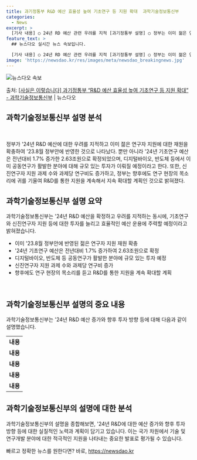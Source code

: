 ```yaml
---
title: 과기정통부 R&D 예산 효율성 높여 기초연구 등 지원 확대  과학기술정보통신부
categories:
  - News
excerpt: >
  [기사 내용] ○ 24년 RD 예산 관련 우려를 지적 [과기정통부 설명] ○ 정부는 이미 젊은 연구자 지원에…
feature_text: >
  ## 뉴스다오 실시간 뉴스 속보입니다.

  [기사 내용] ○ 24년 RD 예산 관련 우려를 지적 [과기정통부 설명] ○ 정부는 이미 젊은 연구자 지원에…
image: 'https://newsdao.kr/res/images/meta/newsdao_breakingnews.jpg'
---
```


![뉴스다오 속보](https://newsdao.kr/res/images/meta/newsdao_breakingnews.jpg)

<p>출처: <a href="https://newsdao.kr/2940" rel="dofollow">[사실은 이렇습니다] 과기정통부 “R&D 예산 효율성 높여 기초연구 등 지원 확대” - 과학기술정보통신부</a> | 뉴스다오</p>

<h2>과학기술정보통신부 설명 분석</h2>
<p data-ke-size="size16">&nbsp;</p>
정부가 '24년 R&D 예산에 대한 우려를 지적하고 이미 젊은 연구자 지원에 대한 재원을 확충하여 '23.8월 정부안에 반영한 것으로 나타났다. 뿐만 아니라 '24년 기초연구 예산은 전년대비 1.7% 증가한 2.63조원으로 확정되었으며, 디지털바이오, 반도체 등에서 이미 공동연구가 활발한 분야에 대해 규모 있는 투자가 이뤄질 예정이라고 한다. 또한, 신진연구자 지원 과제 수와 과제당 연구비도 증가하고, 정부는 향후에도 연구 현장의 목소리에 귀를 기울여 R&D를 통한 지원을 계속해서 지속 확대할 계획인 것으로 밝혀졌다.</p>
<h2 data-ke-size="size26">과학기술정보통신부 설명 요약</h2>
<p data-ke-size="size16">과학기술정보통신부는 '24년 R&D 예산을 확정하고 우려를 지적하는 동시에, 기초연구와 신진연구자 지원 등에 대한 투자를 늘리고 효율적인 예산 운용에 주력할 예정이라고 밝혀졌습니다.</p>
<ul>
<li>이미 '23.8월 정부안에 반영된 젊은 연구자 지원 재원 확충</li>
<li>'24년 기초연구 예산은 전년대비 1.7% 증가하여 2.63조원으로 확정</li>
<li>디지털바이오, 반도체 등 공동연구가 활발한 분야에 규모 있는 투자 예정</li>
<li>신진연구자 지원 과제 수와 과제당 연구비 증가</li>
<li>향후에도 연구 현장의 목소리를 듣고 R&D를 통한 지원을 계속 확대할 계획</li>
</ul>
<p data-ke-size="size16">&nbsp;</p>
<h2 data-ke-size="size26">과학기술정보통신부 설명의 중요 내용</h2>
<p data-ke-size="size16">과학기술정보통신부는 '24년 R&D 예산 증가와 향후 투자 방향 등에 대해 다음과 같이 설명했습니다.</p>
<table>
<tbody>
<tr>
<td style="text-align: center; height: 17px;"><b>내용</b></td>
</tr>
<tr>
<td style="text-align: center; height: 17px;"><b>내용</b></td>
</tr>
<tr>
<td style="text-align: center; height: 17px;"><b>내용</b></td>
</tr>
<tr>
<td style="text-align: center; height: 17px;"><b>내용</b></td>
</tr>
<tr>
<td style="text-align: center; height: 17px;"><b>내용</b></td>
</tr>
</tbody>
</table>
<h2 data-ke-size="size26">과학기술정보통신부의 설명에 대한 분석</h2>
<p data-ke-size="size16">과학기술정보통신부의 설명을 종합해보면, '24년 R&D에 대한 예산 증가와 향후 투자 방향 등에 대한 실질적인 노력과 계획이 담기고 있습니다. 이는 국가 차원에서 기술 및 연구개발 분야에 대한 적극적인 지원을 나타내는 중요한 발표로 평가될 수 있습니다.</p>
 

빠르고 정확한 뉴스를 원한다면? 바로, <a href="https://newsdao.kr" rel="dofollow">https://newsdao.kr</a>


    
